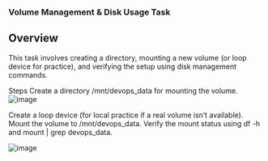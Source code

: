 ### **Volume Management & Disk Usage Task**

## Overview

This task involves creating a directory, mounting a new volume (or loop device for practice), and verifying the setup using disk management commands.

Steps
Create a directory /mnt/devops_data for mounting the volume.
![image](https://github.com/user-attachments/assets/73a12e55-ae78-4e8c-9395-9a8404ee8765)

Create a loop device (for local practice if a real volume isn’t available).
Mount the volume to /mnt/devops_data.
Verify the mount status using df -h and mount | grep devops_data.

![image](https://github.com/user-attachments/assets/5ad06da7-8658-41cf-aa24-632d6f05f88b)


